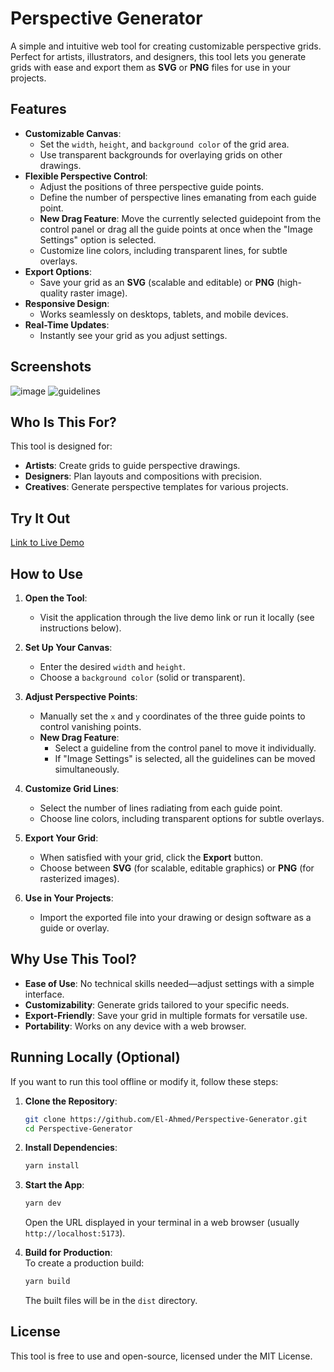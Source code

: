 # Perspective Generator  

A simple and intuitive web tool for creating customizable perspective grids. Perfect for artists, illustrators, and designers, this tool lets you generate grids with ease and export them as **SVG** or **PNG** files for use in your projects.  

## Features  

- **Customizable Canvas**:  
  - Set the `width`, `height`, and `background color` of the grid area.  
  - Use transparent backgrounds for overlaying grids on other drawings.  
- **Flexible Perspective Control**:  
  - Adjust the positions of three perspective guide points.  
  - Define the number of perspective lines emanating from each guide point.
  - **New Drag Feature**: Move the currently selected guidepoint from the control panel or drag all the guide points at once when the "Image Settings" option is selected.  
  - Customize line colors, including transparent lines, for subtle overlays.  
- **Export Options**:  
  - Save your grid as an **SVG** (scalable and editable) or **PNG** (high-quality raster image).  
- **Responsive Design**:  
  - Works seamlessly on desktops, tablets, and mobile devices.  
- **Real-Time Updates**:  
  - Instantly see your grid as you adjust settings.  

## Screenshots  

![image](https://github.com/user-attachments/assets/06feafcd-61c2-4225-a9dd-70616cf11f9a)
![guidelines](https://github.com/user-attachments/assets/be464904-6129-4b6c-baec-2d4d8ac83f05)


## Who Is This For?  

This tool is designed for:  
- **Artists**: Create grids to guide perspective drawings.  
- **Designers**: Plan layouts and compositions with precision.  
- **Creatives**: Generate perspective templates for various projects.  

## Try It Out  

[Link to Live Demo](https://el-ahmed.github.io/Perspective-Generator/)  

## How to Use  

1. **Open the Tool**:  
   - Visit the application through the live demo link or run it locally (see instructions below).  

2. **Set Up Your Canvas**:  
   - Enter the desired `width` and `height`.  
   - Choose a `background color` (solid or transparent).  

3. **Adjust Perspective Points**:  
   - Manually set the `x` and `y` coordinates of the three guide points to control vanishing points.
   - **New Drag Feature**:
     - Select a guideline from the control panel to move it individually.
     - If "Image Settings" is selected, all the guidelines can be moved simultaneously.

4. **Customize Grid Lines**:  
   - Select the number of lines radiating from each guide point.  
   - Choose line colors, including transparent options for subtle overlays.  

5. **Export Your Grid**:  
   - When satisfied with your grid, click the **Export** button.  
   - Choose between **SVG** (for scalable, editable graphics) or **PNG** (for rasterized images).  

6. **Use in Your Projects**:  
   - Import the exported file into your drawing or design software as a guide or overlay.  

## Why Use This Tool?  

- **Ease of Use**: No technical skills needed—adjust settings with a simple interface.  
- **Customizability**: Generate grids tailored to your specific needs.  
- **Export-Friendly**: Save your grid in multiple formats for versatile use.  
- **Portability**: Works on any device with a web browser.  

## Running Locally (Optional)  

If you want to run this tool offline or modify it, follow these steps:  

1. **Clone the Repository**:  
   ```bash  
   git clone https://github.com/El-Ahmed/Perspective-Generator.git
   cd Perspective-Generator  
   ```  

2. **Install Dependencies**:  
   ```bash  
   yarn install  
   ```  

3. **Start the App**:  
   ```bash  
   yarn dev  
   ```  
   Open the URL displayed in your terminal in a web browser (usually `http://localhost:5173`).  

4. **Build for Production**:  
   To create a production build:  
   ```bash  
   yarn build  
   ```  
   The built files will be in the `dist` directory.  

## License  

This tool is free to use and open-source, licensed under the MIT License.  
